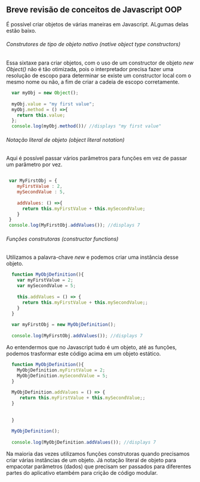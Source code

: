 ## Breve revisão de conceitos de Javascript OOP

É possível criar objetos de várias maneiras em Javascript. ALgumas delas estão baixo.

###### Construtores de tipo de objeto nativo  (native object type constructors)

Essa sixtaxe para criar objetos, com o uso de um constructor de objeto *new Object()* não é tão otimizada, pois o interpretador precisa fazer uma resolução de escopo para determinar se existe um constructor local com o mesmo nome ou não, a fim de criar a cadeia de escopo corretamente.

```js
  var myObj = new Object();
  
  myObj.value = "my first value";
  myObj.method = () =>{
    return this.value;
  };
  console.log(myObj.method())/ //displays "my first value"
```

###### Notação literal de objeto (object literal notation)

Aqui é possível passar vários parâmetros para funções em vez de passar um parâmetro por vez.
```js

 var MyFirstObj = {
    myFirstValue : 2,
    mySecondValue : 5,
    
    addValues: () =>{
      return this.myFirstValue + this.mySecondValue;
    }
 }
 console.log(MyFirstObj.addValues()); //displays 7
```

###### Funções construtoras (constructor functions)
Utilizamos a palavra-chave *new* e podemos criar uma instância desse objeto.

```js
  function MyObjDefinition(){
    var myFirstValue = 2;
    var mySecondValue = 5;
    
    this.addValues = () => {
      return this.myFirstValue + this.mySecondValue;;
    }
  }
  
  var myFirstObj = new MyObjDefinition();
  
  console.log(MyFirstObj.addValues()); //displays 7
```

Ao entendermos que no Javascript tudo é um objeto, até as funções, podemos trasformar este código acima em um objeto estático.

```js
  function MyObjDefinition(){
    MyObjDefinition.myFirstValue = 2;
    MyObjDefinition.mySecondValue = 5;
  }
  
  MyObjDefinition.addValues = () => {
     return this.myFirstValue + this.mySecondValue;;
  }
    
   
  }
  
  MyObjDefinition();
  
  console.log(MyObjDefinition.addValues()); //displays 7
```

Na maioria das vezes utilizamos funções construtoras quando precisamos criar várias instâncias de um objeto. Já notação literal de objeto para empacotar parâmetros (dados) que precisam ser passados para diferentes partes do aplicativo etambém para crição de código modular.
